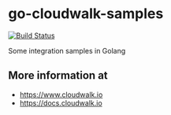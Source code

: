 go-cloudwalk-samples
====================
[![Build Status](https://drone.io/github.com/danielvargas/go-cloudwalk-samples/status.png)](https://drone.io/github.com/danielvargas/go-cloudwalk-samples/latest)

Some integration samples in Golang 

## More information at

* https://www.cloudwalk.io
* https://docs.cloudwalk.io
